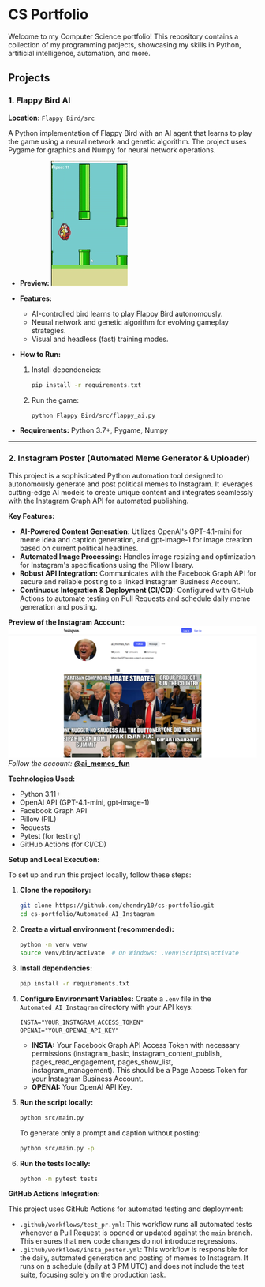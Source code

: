 # CS Portfolio

Welcome to my Computer Science portfolio! This repository contains a collection of my programming projects, showcasing my skills in Python, artificial intelligence, automation, and more.

## Projects

### 1. Flappy Bird AI
**Location:** `Flappy Bird/src`

A Python implementation of Flappy Bird with an AI agent that learns to play the game using a neural network and genetic algorithm. The project uses Pygame for graphics and Numpy for neural network operations.

- **Preview:**
  ![Flappy Bird Gameplay](FlappyAI.gif)

- **Features:**
  - AI-controlled bird learns to play Flappy Bird autonomously.
  - Neural network and genetic algorithm for evolving gameplay strategies.
  - Visual and headless (fast) training modes.

- **How to Run:**
  1. Install dependencies:
     ```bash
     pip install -r requirements.txt
     ```
  2. Run the game:
     ```bash
     python Flappy Bird/src/flappy_ai.py
     ```

- **Requirements:** Python 3.7+, Pygame, Numpy

---

### 2. Instagram Poster (Automated Meme Generator & Uploader)

This project is a sophisticated Python automation tool designed to autonomously generate and post political memes to Instagram. It leverages cutting-edge AI models to create unique content and integrates seamlessly with the Instagram Graph API for automated publishing.

**Key Features:**
*   **AI-Powered Content Generation:** Utilizes OpenAI's GPT-4.1-mini for meme idea and caption generation, and gpt-image-1 for image creation based on current political headlines.
*   **Automated Image Processing:** Handles image resizing and optimization for Instagram's specifications using the Pillow library.
*   **Robust API Integration:** Communicates with the Facebook Graph API for secure and reliable posting to a linked Instagram Business Account.
*   **Continuous Integration & Deployment (CI/CD):** Configured with GitHub Actions to automate testing on Pull Requests and schedule daily meme generation and posting.

**Preview of the Instagram Account:**  
![Instagram Account Preview](InstagramScreenshot.png)  
*Follow the account:* **[@ai_memes_fun](https://instagram.com/ai_memes_fun)**

**Technologies Used:**
*   Python 3.11+
*   OpenAI API (GPT-4.1-mini, gpt-image-1)
*   Facebook Graph API
*   Pillow (PIL)
*   Requests
*   Pytest (for testing)
*   GitHub Actions (for CI/CD)

**Setup and Local Execution:**

To set up and run this project locally, follow these steps:

1.  **Clone the repository:**
    ```bash
    git clone https://github.com/chendry10/cs-portfolio.git
    cd cs-portfolio/Automated_AI_Instagram
    ```
2.  **Create a virtual environment (recommended):**
    ```bash
    python -m venv venv
    source venv/bin/activate  # On Windows: .venv\Scripts\activate
    ```
3.  **Install dependencies:**
    ```bash
    pip install -r requirements.txt
    ```
4.  **Configure Environment Variables:**
    Create a `.env` file in the `Automated_AI_Instagram` directory with your API keys:
    ```
    INSTA="YOUR_INSTAGRAM_ACCESS_TOKEN"
    OPENAI="YOUR_OPENAI_API_KEY"
    ```
    *   **INSTA:** Your Facebook Graph API Access Token with necessary permissions (instagram_basic, instagram_content_publish, pages_read_engagement, pages_show_list, instagram_management). This should be a Page Access Token for your Instagram Business Account.
    *   **OPENAI:** Your OpenAI API Key.

5.  **Run the script locally:**
    ```bash
    python src/main.py
    ```
    To generate only a prompt and caption without posting:
    ```bash
    python src/main.py -p
    ```

6.  **Run the tests locally:**
    ```bash
    python -m pytest tests
    ```

**GitHub Actions Integration:**

This project uses GitHub Actions for automated testing and deployment:

*   `.github/workflows/test_pr.yml`: This workflow runs all automated tests whenever a Pull Request is opened or updated against the `main` branch. This ensures that new code changes do not introduce regressions.
*   `.github/workflows/insta_poster.yml`: This workflow is responsible for the daily, automated generation and posting of memes to Instagram. It runs on a schedule (daily at 3 PM UTC) and does not include the test suite, focusing solely on the production task.


